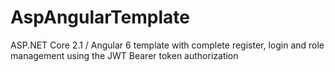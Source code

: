 # AspAngularTemplate
ASP.NET Core 2.1 / Angular 6  template with complete register, login and role management using the JWT Bearer token authorization 
